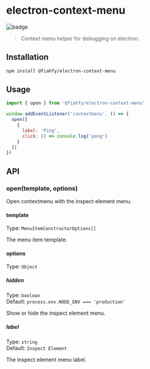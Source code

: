 # electron-context-menu

![badge](https://github.com/fiahfy/electron-context-menu/workflows/Node.js%20Package/badge.svg)

> Context menu helper for debugging on electron.

## Installation

```bash
npm install @fiahfy/electron-context-menu
```

## Usage

```js
import { open } from '@fiahfy/electron-context-menu'

window.addEventListener('contextmenu', () => {
  open([
    {
      label: 'Ping',
      click: () => console.log('pong')
    }
  ])
})
```

## API

### open(template, options)

Open contextmenu with the inspect element menu.

#### template

Type: `MenuItemConstructorOptions[]`

The menu item template.

#### options

Type: `Object`

##### hidden

Type: `boolean`  
Default: `process.env.NODE_ENV === 'production'`

Show or hide the inspect element menu.

##### label

Type: `string`  
Default: `Inspect Element`

The inspect element menu label.
